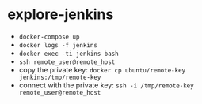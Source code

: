 # explore-jenkins

 - `docker-compose up`
 - `docker logs -f jenkins`
 - `docker exec -ti jenkins bash`
 - `ssh remote_user@remote_host`
 - copy the private key: `docker cp ubuntu/remote-key jenkins:/tmp/remote-key`
 - connect with the private key: `ssh -i /tmp/remote-key remote_user@remote_host`





